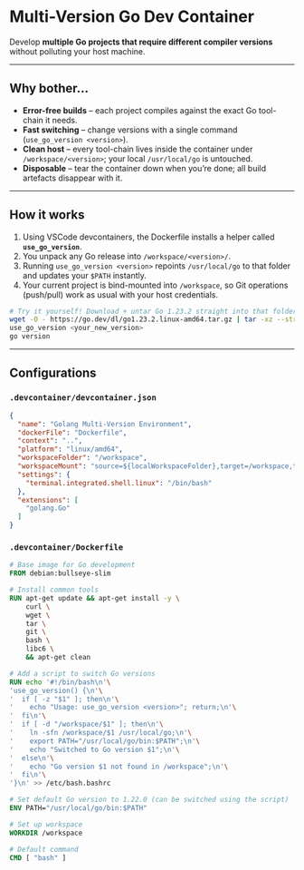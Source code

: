 # Multi-Version Go Dev Container

Develop **multiple Go projects that require different compiler versions** without polluting your host machine.

---

## Why bother...

* **Error-free builds** – each project compiles against the exact Go tool-chain it needs.  
* **Fast switching** – change versions with a single command (`use_go_version <version>`).  
* **Clean host** – every tool-chain lives inside the container under `/workspace/<version>`; your local `/usr/local/go` is untouched.  
* **Disposable** – tear the container down when you’re done; all build artefacts disappear with it.

---

## How it works

1. Using VSCode devcontainers, the Dockerfile installs a helper called **`use_go_version`**.  
2. You unpack any Go release into `/workspace/<version>/`.  
3. Running `use_go_version <version>` repoints `/usr/local/go` to that folder and updates your `$PATH` instantly.  
4. Your current project is bind-mounted into `/workspace`, so Git operations (push/pull) work as usual with your host credentials.

```bash
# Try it yourself! Download + untar Go 1.23.2 straight into that folder
wget -O - https://go.dev/dl/go1.23.2.linux-amd64.tar.gz | tar -xz --strip-components=1 -C /workspace/go1.23.2
use_go_version <your_new_version>
go version
```
---

## Configurations 

### `.devcontainer/devcontainer.json`

```json
{
  "name": "Golang Multi-Version Environment",
  "dockerFile": "Dockerfile",
  "context": "..",
  "platform": "linux/amd64",
  "workspaceFolder": "/workspace",
  "workspaceMount": "source=${localWorkspaceFolder},target=/workspace,type=bind",
  "settings": {
    "terminal.integrated.shell.linux": "/bin/bash"
  },
  "extensions": [
    "golang.Go"
  ]
}
```

### `.devcontainer/Dockerfile`

```Dockerfile
# Base image for Go development
FROM debian:bullseye-slim

# Install common tools
RUN apt-get update && apt-get install -y \
    curl \
    wget \
    tar \
    git \
    bash \
    libc6 \
    && apt-get clean

# Add a script to switch Go versions
RUN echo '#!/bin/bash\n'\
'use_go_version() {\n'\
'  if [ -z "$1" ]; then\n'\
'    echo "Usage: use_go_version <version>"; return;\n'\
'  fi\n'\
'  if [ -d "/workspace/$1" ]; then\n'\
'    ln -sfn /workspace/$1 /usr/local/go;\n'\
'    export PATH="/usr/local/go/bin:$PATH";\n'\
'    echo "Switched to Go version $1";\n'\
'  else\n'\
'    echo "Go version $1 not found in /workspace";\n'\
'  fi\n'\
'}\n' >> /etc/bash.bashrc

# Set default Go version to 1.22.0 (can be switched using the script)
ENV PATH="/usr/local/go/bin:$PATH"

# Set up workspace
WORKDIR /workspace

# Default command
CMD [ "bash" ]
```